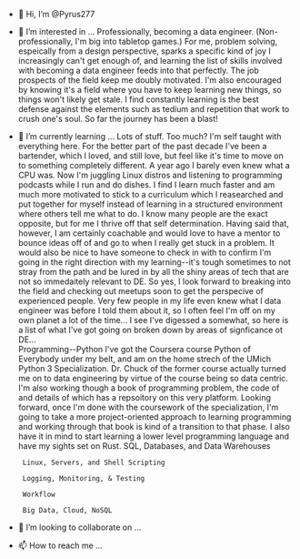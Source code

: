- 👋 Hi, I’m @Pyrus277
- 👀 I’m interested in ...
       Professionally, becoming a data engineer. (Non-professionally, I'm big into tabletop games.) 
       For me, problem solving, espeically from a design perspective, sparks a specific kind of joy I increasingly can't get enough of, 
       and learning the list of skills involved with becoming a data engineer feeds into that perfectly. The job prospects of the field 
       keep me doubly motivated. I'm also encouraged by knowing it's a field where you have to keep learning new things, so things won't
       likely get stale. I find constantly learning is the best defense against the elements such as tedium and repetition that work to 
       crush one's soul. So far the journey has been a blast!
       
- 🌱 I’m currently learning ...
       Lots of stuff. Too much? I'm self taught with everything here. For the better part of the past decade I've been a bartender, 
       which I loved, and still love, but feel like it's time to move on to something completely different. A year ago I barely even knew 
       what a CPU was. Now I'm juggling Linux distros and listening to programming podcasts while I run and do dishes. 
       I find I learn much faster and am much more motivated to stick to a curriculum which I reasearched and put together for myself 
       instead of learning in a structured environment where others tell me what to do. I know many people are the exact opposite, but for 
       me I thrive off that self determination. Having said that, however, I am certainly coachable and would love to have a mentor to bounce 
       ideas off of and go to when I really get stuck in a problem. It would also be nice to have someone to check in with to confirm I'm 
       going in the right direction with my learning--it's tough sometimes to not stray from the path and be lured in by all the shiny areas 
       of tech that are not so immedaitely relevant to DE. So yes, I look forward to breaking into the field and checking out meetups soon 
       to get the perspecive of experienced people. Very few people in my life even knew what I data engineer was before I told them about 
       it, so I often feel I'm off on my own planet a lot of the time... I see I've digessed a somewhat, so here is a list of what I've got 
       going on broken down by areas of signficance ot DE...  
       Programming--Python
       I've got the Coursera course Python of Everybody under my belt, and am on the home strech of the UMich Python 3 Specialization.
       Dr. Chuck of the former course actually turned me on to data engineering by virtue of the course being so data centric. 
       I'm also working though a book of programming problem, the code of and details of which has a repsoitory on this very platform.
       Looking forward, once I'm done with the coursework of the specialization, I'm going to take a more project-oriented approach to 
       learning programming and working through that book is kind of a transition to that phase.
       I also have it in mind to start learning a lower level programming language and have my sights set on Rust. 
       SQL, Databases, and Data Warehouses
       
       
       Linux, Servers, and Shell Scripting
       
       Logging, Monitoring, & Testing
       
       Workflow
       
       Big Data, Cloud, NoSQL
        
       

- 💞️ I’m looking to collaborate on ...
- 📫 How to reach me ...

<!---
Pyrus277/Pyrus277 is a ✨ special ✨ repository because its `README.md` (this file) appears on your GitHub profile.
You can click the Preview link to take a look at your changes.
--->
